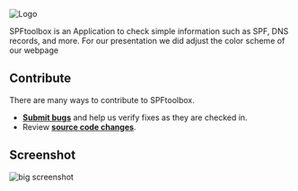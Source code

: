 ![Logo](http://i.imgur.com/itUhheI.png "Logo")

SPFtoolbox is an Application to check simple information such as SPF, DNS records, and more. For our presentation we did adjust the color scheme of our webpage


## Contribute

There are many ways to contribute to SPFtoolbox.
* **[Submit bugs](https://github.com/charlesabarnes/SPFtoolbox/issues)** and help us verify fixes as they are checked in.
* Review **[source code changes](https://github.com/charlesabarnes/SPFtoolbox/pulls)**.

## Screenshot

![big screenshot](https://imgur.com/LB6dN7n.png "Screenshot")

